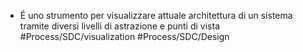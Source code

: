 - É uno strumento per visualizzare attuale architettura di un sistema tramite diversi livelli di astrazione e punti di vista #Process/SDC/visualization #Process/SDC/Design